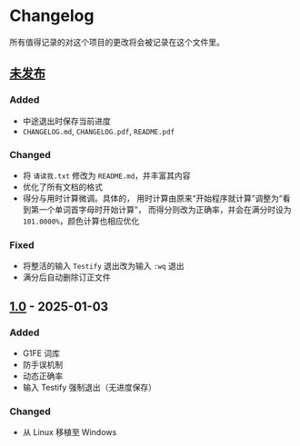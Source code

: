 # Changelog

所有值得记录的对这个项目的更改将会被记录在这个文件里。

## [未发布]

### Added

- 中途退出时保存当前进度
- `CHANGELOG.md`, `CHANGELOG.pdf`, `README.pdf`

### Changed

- 将 `请读我.txt` 修改为 `README.md`，并丰富其内容
- 优化了所有文档的格式
- 得分与用时计算微调。具体的，
  用时计算由原来“开始程序就计算”调整为“看到第一个单词首字母时开始计算”，
  而得分则改为正确率，并会在满分时设为 `101.0000%`，颜色计算也相应优化

### Fixed

- 将整活的输入 `Testify` 退出改为输入 `:wq` 退出
- 满分后自动删除订正文件

## [1.0] - 2025-01-03

### Added

- G1FE 词库
- 防手误机制
- 动态正确率
- 输入 Testify 强制退出（无进度保存）

### Changed

- 从 Linux 移植至 Windows

[未发布]: todo
[1.0]: todo
